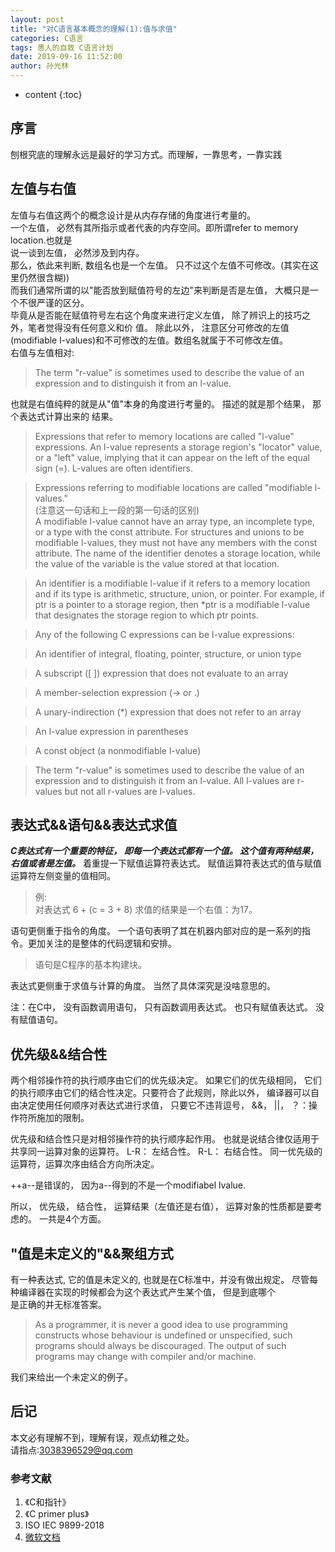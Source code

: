 ```yaml
---
layout: post
title: "对C语言基本概念的理解(1):值与求值"
categories: C语言
tags: 愚人的自救 C语言计划
date: 2019-09-16 11:52:00
author: 孙光林
---
```


* content
{:toc}

## 序言
刨根究底的理解永远是最好的学习方式。而理解，一靠思考，一靠实践




## 左值与右值
左值与右值这两个的概念设计是从内存存储的角度进行考量的。     
一个左值， 必然有其所指示或者代表的内存空间。即所谓refer to memory location.也就是  
说一谈到左值， 必然涉及到内存。   
那么，依此来判断, 数组名也是一个左值。 只不过这个左值不可修改。(其实在这里仍然很含糊))  
而我们通常所谓的以"能否放到赋值符号的左边"来判断是否是左值， 大概只是一个不很严谨的区分。   
毕竟从是否能在赋值符号左右这个角度来进行定义左值， 除了辨识上的技巧之外，笔者觉得没有任何意义和价  值。
除此以外， 注意区分可修改的左值(modifiable l-values)和不可修改的左值。数组名就属于不可修改左值。  
右值与左值相对:   
> The term "r-value" is sometimes used to describe the value of an expression and to distinguish it from an l-value. 

也就是右值纯粹的就是从"值"本身的角度进行考量的。 描述的就是那个结果， 那个表达式计算出来的
结果。 


>Expressions that refer to memory locations are called "l-value" expressions. An l-value represents a storage region's "locator" value, or a "left" value, implying that it can appear on the left of the equal sign (=). L-values are often identifiers.

>Expressions referring to modifiable locations are called "modifiable l-values."   
(注意这一句话和上一段的第一句话的区别)   
A modifiable l-value cannot have an array type, an incomplete type, or a type with the const attribute. For structures and unions to be modifiable l-values, they must not have any members with the const attribute. The name of the identifier denotes a storage location, while the value of the variable is the value stored at that location.

>An identifier is a modifiable l-value if it refers to a memory location and if its type is arithmetic, structure, union, or pointer. For example, if ptr is a pointer to a storage region, then *ptr is a modifiable l-value that designates the storage region to which ptr points.

>Any of the following C expressions can be l-value expressions:

>An identifier of integral, floating, pointer, structure, or union type

>A subscript ([ ]) expression that does not evaluate to an array

>A member-selection expression (-> or .)

>A unary-indirection (*) expression that does not refer to an array

>An l-value expression in parentheses

>A const object (a nonmodifiable l-value)

>The term "r-value" is sometimes used to describe the value of an expression and to distinguish it from an l-value. All l-values are r-values but not all r-values are l-values.

## 表达式&&语句&&表达式求值
***C表达式有一个重要的特征， 即每一个表达式都有一个值。 这个值有两种结果， 
右值或者是左值。***
着重提一下赋值运算符表达式。 赋值运算符表达式的值与赋值运算符左侧变量的值相同。 
>例:  
对表达式 6 + (c = 3 + 8) 求值的结果是一个右值：为17。

语句更侧重于指令的角度。 一个语句表明了其在机器内部对应的是一系列的指令。更加关注的是整体的代码逻辑和安排。  
> 语句是C程序的基本构建块。 

表达式更侧重于求值与计算的角度。 
当然了具体深究是没啥意思的。 

注：在C中， 没有函数调用语句， 只有函数调用表达式。 也只有赋值表达式。 没有赋值语句。 
## 优先级&&结合性
两个相邻操作符的执行顺序由它们的优先级决定。 如果它们的优先级相同， 它们的执行顺序由它们的结合性决定。只要符合了此规则，除此以外， 编译器可以自由决定使用任何顺序对表达式进行求值， 只要它不违背逗号， &&， ||， ？：操作符所施加的限制。 

优先级和结合性只是对相邻操作符的执行顺序起作用。 也就是说结合律仅适用于共享同一运算对象的运算符。 
 L-R： 左结合性。
R-L： 右结合性。
同一优先级的运算符，运算次序由结合方向所决定。

++a--是错误的， 因为a--得到的不是一个modifiabel lvalue.

所以， 优先级， 结合性， 运算结果（左值还是右值）， 运算对象的性质都是要考虑的。 一共是4个方面。



## "值是未定义的"&&聚组方式
有一种表达式, 它的值是未定义的, 也就是在C标准中，并没有做出规定。
尽管每种编译器在实现的时候都会为这个表达式产生某个值， 但是到底哪个  
是正确的并无标准答案。 

>As a programmer, it is never a good idea to use programming constructs whose behaviour is undefined or unspecified, such programs should always be discouraged. The output of such programs may change with compiler and/or machine.

我们来给出一个未定义的例子。 
## 后记
本文必有理解不到，理解有误，观点幼稚之处。  
请指点:3038396529@qq.com
### 参考文献
1. 《C和指针》
2. 《C primer plus》
3.  ISO IEC 9899-2018
4.  <a href="https://docs.microsoft.com/en-us/cpp/c-language/l-value-and-r-value-expressions?view=vs-2019" _blank: target>微软文档</a>
